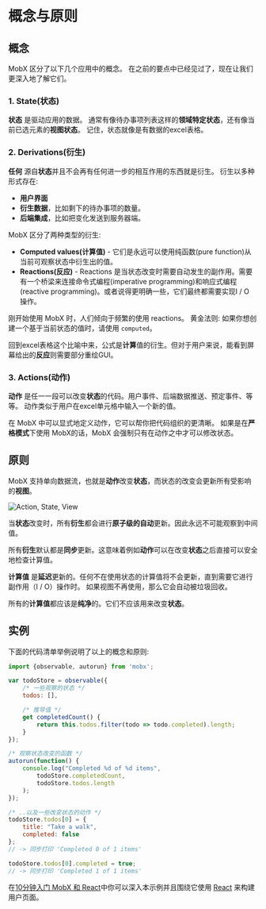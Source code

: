 # 概念与原则

## 概念

MobX 区分了以下几个应用中的概念。 在之前的要点中已经见过了，现在让我们更深入地了解它们。

### 1. State(状态)

**状态** 是驱动应用的数据。
通常有像待办事项列表这样的**领域特定状态**，还有像当前已选元素的**视图状态**。
记住，状态就像是有数据的excel表格。

### 2. Derivations(衍生)

**任何** 源自**状态**并且不会再有任何进一步的相互作用的东西就是衍生。
衍生以多种形式存在:

* **用户界面**
* **衍生数据**，比如剩下的待办事项的数量。
* **后端集成**，比如把变化发送到服务器端。

MobX 区分了两种类型的衍生:
* **Computed values(计算值)** - 它们是永远可以使用纯函数(pure function)从当前可观察状态中衍生出的值。
* **Reactions(反应)** - Reactions 是当状态改变时需要自动发生的副作用。需要有一个桥梁来连接命令式编程(imperative programming)和响应式编程(reactive programming)。或者说得更明确一些，它们最终都需要实现I / O 操作。

刚开始使用 MobX 时，人们倾向于频繁的使用 reactions。
黄金法则: 如果你想创建一个基于当前状态的值时，请使用 `computed`。

回到excel表格这个比喻中来，公式是**计算**值的衍生。但对于用户来说，能看到屏幕给出的**反应**则需要部分重绘GUI。

### 3. Actions(动作)

**动作** 是任一一段可以改变**状态**的代码。用户事件、后端数据推送、预定事件、等等。
动作类似于用户在excel单元格中输入一个新的值。

在 MobX 中可以显式地定义动作，它可以帮你把代码组织的更清晰。
如果是在**严格模式**下使用 MobX的话，MobX 会强制只有在动作之中才可以修改状态。

## 原则

MobX 支持单向数据流，也就是**动作**改变**状态**，而状态的改变会更新所有受影响的**视图**。

![Action, State, View](../images/action-state-view.png)

当**状态**改变时，所有**衍生**都会进行**原子级的自动**更新。因此永远不可能观察到中间值。

所有**衍生**默认都是**同步**更新。这意味着例如**动作**可以在改变**状态**之后直接可以安全地检查计算值。

**计算值** 是**延迟**更新的。任何不在使用状态的计算值将不会更新，直到需要它进行副作用（I / O）操作时。
如果视图不再使用，那么它会自动被垃圾回收。

所有的**计算值**都应该是**纯净**的。它们不应该用来改变**状态**。

## 实例

下面的代码清单举例说明了以上的概念和原则:

```javascript
import {observable, autorun} from 'mobx';

var todoStore = observable({
	/* 一些观察的状态 */
	todos: [],

	/* 推导值 */
	get completedCount() {
		return this.todos.filter(todo => todo.completed).length;
	}
});

/* 观察状态改变的函数 */
autorun(function() {
	console.log("Completed %d of %d items",
		todoStore.completedCount,
		todoStore.todos.length
	);
});

/* ..以及一些改变状态的动作 */
todoStore.todos[0] = {
	title: "Take a walk",
	completed: false
};
// -> 同步打印 'Completed 0 of 1 items'

todoStore.todos[0].completed = true;
// -> 同步打印 'Completed 1 of 1 items'

```

在[10分钟入门 MobX 和 React](https://mobxjs.github.io/mobx/getting-started.html)中你可以深入本示例并且围绕它使用 [React](https://facebook.github.io/react/) 来构建用户页面。
